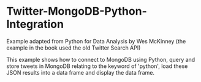 # Twitter-MongoDB-Python-Integration
Example adapted from Python for Data Analysis by Wes McKinney (the example in the book used the old Twitter Search API)

This example shows how to connect to MongoDB using Python, query and store tweets in MongoDB relating to the keyword of 'python', load these JSON results into a data frame and display the data frame.
